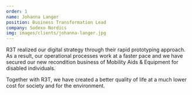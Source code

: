 ```yaml
---
order: 1
name: Johanna Langer
position: Business Transformation Lead
company: Sodexo Nordics
img: images/clients/johanna-langer.jpg
---
```

R3T realized our digital strategy through their rapid prototyping approach. As a result, our operational processes work at a faster pace and we have secured our new recondition business of Mobility Aids & Equipment for disabled individuals. 

Together with R3T, we have created a better quality of life at a much lower cost for society and for the environment.